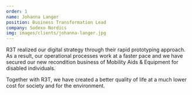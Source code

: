 ```yaml
---
order: 1
name: Johanna Langer
position: Business Transformation Lead
company: Sodexo Nordics
img: images/clients/johanna-langer.jpg
---
```

R3T realized our digital strategy through their rapid prototyping approach. As a result, our operational processes work at a faster pace and we have secured our new recondition business of Mobility Aids & Equipment for disabled individuals. 

Together with R3T, we have created a better quality of life at a much lower cost for society and for the environment.